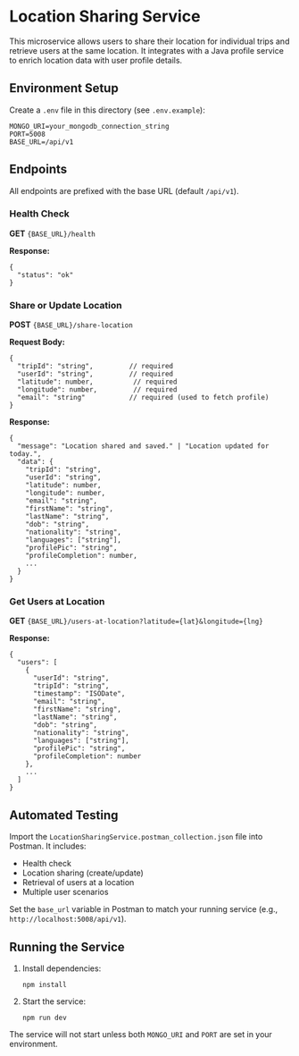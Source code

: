 
# Location Sharing Service

This microservice allows users to share their location for individual trips and retrieve users at the same location. It integrates with a Java profile service to enrich location data with user profile details.

## Environment Setup

Create a `.env` file in this directory (see `.env.example`):

```
MONGO_URI=your_mongodb_connection_string
PORT=5008
BASE_URL=/api/v1
```

## Endpoints

All endpoints are prefixed with the base URL (default `/api/v1`).

### Health Check
**GET** `{BASE_URL}/health`

**Response:**
```
{
  "status": "ok"
}
```

### Share or Update Location
**POST** `{BASE_URL}/share-location`

**Request Body:**
```
{
  "tripId": "string",         // required
  "userId": "string",         // required
  "latitude": number,          // required
  "longitude": number,         // required
  "email": "string"           // required (used to fetch profile)
}
```

**Response:**
```
{
  "message": "Location shared and saved." | "Location updated for today.",
  "data": {
    "tripId": "string",
    "userId": "string",
    "latitude": number,
    "longitude": number,
    "email": "string",
    "firstName": "string",
    "lastName": "string",
    "dob": "string",
    "nationality": "string",
    "languages": ["string"],
    "profilePic": "string",
    "profileCompletion": number,
    ...
  }
}
```

### Get Users at Location
**GET** `{BASE_URL}/users-at-location?latitude={lat}&longitude={lng}`

**Response:**
```
{
  "users": [
    {
      "userId": "string",
      "tripId": "string",
      "timestamp": "ISODate",
      "email": "string",
      "firstName": "string",
      "lastName": "string",
      "dob": "string",
      "nationality": "string",
      "languages": ["string"],
      "profilePic": "string",
      "profileCompletion": number
    },
    ...
  ]
}
```

## Automated Testing

Import the `LocationSharingService.postman_collection.json` file into Postman. It includes:
- Health check
- Location sharing (create/update)
- Retrieval of users at a location
- Multiple user scenarios

Set the `base_url` variable in Postman to match your running service (e.g., `http://localhost:5008/api/v1`).

## Running the Service

1. Install dependencies:
   ```
   npm install
   ```
2. Start the service:
   ```
   npm run dev
   ```

The service will not start unless both `MONGO_URI` and `PORT` are set in your environment.
